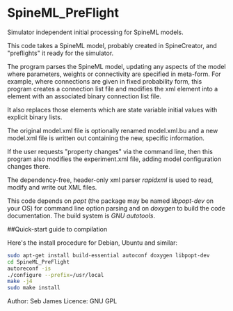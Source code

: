 SpineML_PreFlight
=================

Simulator independent initial processing for SpineML models.

This code takes a SpineML model, probably created in SpineCreator, and
"preflights" it ready for the simulator.

The program parses the SpineML model, updating any aspects of the
model where parameters, weights or connectivity are specified in
meta-form. For example, where connections are given in fixed
probability form, this program creates a connection list file and
modifies the <FixedProbabilityConnection> xml element into a
<ConnectionList> element with an associated binary connection list
file.

It also replaces those <Property> elements which are state variable
initial values with explicit binary lists.

The original model.xml file is optionally renamed model.xml.bu and a
new model.xml file is written out containing the new, specific
information.

If the user requests "property changes" via the command line, then
this program also modifies the experiment.xml file, adding model
configuration changes there.

The dependency-free, header-only xml parser _rapidxml_ is used to read,
modify and write out XML files.

This code depends on _popt_ (the package may be named _libpopt-dev_ on your OS) for command line option
parsing and on _doxygen_ to build the code documentation. The build system is _GNU autotools_.

##Quick-start guide to compilation

Here's the install procedure for Debian, Ubuntu and similar:

```bash
sudo apt-get install build-essential autoconf doxygen libpopt-dev
cd SpineML_PreFlight
autoreconf -is
./configure --prefix=/usr/local
make -j4
sudo make install
```

Author: Seb James
Licence: GNU GPL
